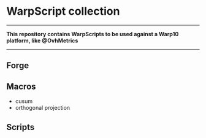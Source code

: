 # WarpScript collection

---

**This repository contains WarpScripts to be used against a Warp10 platform, like @OvhMetrics**

---

## Forge

## Macros

 - cusum
 - orthogonal projection

## Scripts



